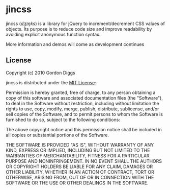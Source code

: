# jincss

jincss (*dʒɪŋks*) is a library for jQuery to increment/decrement CSS values of objects. Its purpose is to reduce code size and improve readability by avoiding explicit anonymous function syntax. 

More information and demos will come as development continues

## License

Copyright (c) 2010 Gordon Diggs

jincss is distributed under the [MIT License](http://www.opensource.org/licenses/mit-license.php):

Permission is hereby granted, free of charge, to any person obtaining a copy
of this software and associated documentation files (the "Software"), to deal
in the Software without restriction, including without limitation the rights
to use, copy, modify, merge, publish, distribute, sublicense, and/or sell
copies of the Software, and to permit persons to whom the Software is
furnished to do so, subject to the following conditions:

The above copyright notice and this permission notice shall be included in
all copies or substantial portions of the Software.

THE SOFTWARE IS PROVIDED "AS IS", WITHOUT WARRANTY OF ANY KIND, EXPRESS OR
IMPLIED, INCLUDING BUT NOT LIMITED TO THE WARRANTIES OF MERCHANTABILITY,
FITNESS FOR A PARTICULAR PURPOSE AND NONINFRINGEMENT. IN NO EVENT SHALL THE
AUTHORS OR COPYRIGHT HOLDERS BE LIABLE FOR ANY CLAIM, DAMAGES OR OTHER
LIABILITY, WHETHER IN AN ACTION OF CONTRACT, TORT OR OTHERWISE, ARISING FROM,
OUT OF OR IN CONNECTION WITH THE SOFTWARE OR THE USE OR OTHER DEALINGS IN
THE SOFTWARE.